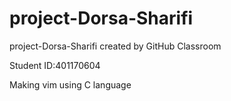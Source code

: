 # project-Dorsa-Sharifi

project-Dorsa-Sharifi created by GitHub Classroom

Student ID:401170604

Making vim using C language
